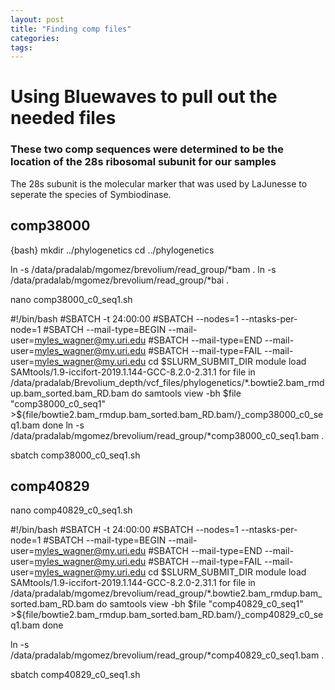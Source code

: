 ```yaml
---
layout: post
title: "Finding comp files"
categories: 
tags: 
---
```


# Using Bluewaves to pull out the needed files


### These two comp sequences were determined to be the location of the 28s ribosomal subunit for our samples
The 28s subunit is the molecular marker that was used by LaJunesse to seperate the species of Symbiodinase.

## comp38000

{bash}
mkdir ../phylogenetics
cd ../phylogenetics

ln -s /data/pradalab/mgomez/brevolium/read_group/*bam .
ln -s /data/pradalab/mgomez/brevolium/read_group/*bai . 

nano comp38000_c0_seq1.sh


#!/bin/bash
#SBATCH -t 24:00:00
#SBATCH --nodes=1 --ntasks-per-node=1
#SBATCH --mail-type=BEGIN  --mail-user=myles_wagner@my.uri.edu
#SBATCH --mail-type=END  --mail-user=myles_wagner@my.uri.edu
#SBATCH --mail-type=FAIL  --mail-user=myles_wagner@my.uri.edu
cd $SLURM_SUBMIT_DIR
module load SAMtools/1.9-iccifort-2019.1.144-GCC-8.2.0-2.31.1
for file in /data/pradalab/Brevolium_depth/vcf_files/phylogenetics/*.bowtie2.bam_rmdup.bam_sorted.bam_RD.bam
  do samtools view -bh $file "comp38000_c0_seq1" >${file/bowtie2.bam_rmdup.bam_sorted.bam_RD.bam/}_comp38000_c0_seq1.bam
  done
ln -s /data/pradalab/mgomez/brevolium/read_group/*comp38000_c0_seq1.bam .

sbatch comp38000_c0_seq1.sh


## comp40829

nano comp40829_c0_seq1.sh


#!/bin/bash
#SBATCH -t 24:00:00
#SBATCH --nodes=1 --ntasks-per-node=1
#SBATCH --mail-type=BEGIN  --mail-user=myles_wagner@my.uri.edu
#SBATCH --mail-type=END  --mail-user=myles_wagner@my.uri.edu
#SBATCH --mail-type=FAIL  --mail-user=myles_wagner@my.uri.edu
cd $SLURM_SUBMIT_DIR
module load SAMtools/1.9-iccifort-2019.1.144-GCC-8.2.0-2.31.1
for file in /data/pradalab/mgomez/brevolium/read_group/*.bowtie2.bam_rmdup.bam_sorted.bam_RD.bam
  do samtools view -bh $file "comp40829_c0_seq1" >${file/bowtie2.bam_rmdup.bam_sorted.bam_RD.bam/}_comp40829_c0_seq1.bam
  done

  ln -s /data/pradalab/mgomez/brevolium/read_group/*comp40829_c0_seq1.bam .

sbatch comp40829_c0_seq1.sh